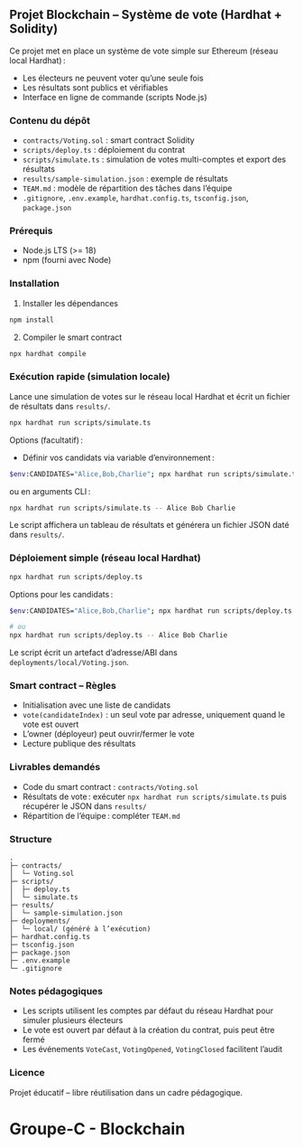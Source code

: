 ## Projet Blockchain – Système de vote (Hardhat + Solidity)

Ce projet met en place un système de vote simple sur Ethereum (réseau local Hardhat) :

- Les électeurs ne peuvent voter qu’une seule fois
- Les résultats sont publics et vérifiables
- Interface en ligne de commande (scripts Node.js)

### Contenu du dépôt

- `contracts/Voting.sol` : smart contract Solidity
- `scripts/deploy.ts` : déploiement du contrat
- `scripts/simulate.ts` : simulation de votes multi-comptes et export des résultats
- `results/sample-simulation.json` : exemple de résultats
- `TEAM.md` : modèle de répartition des tâches dans l’équipe
- `.gitignore`, `.env.example`, `hardhat.config.ts`, `tsconfig.json`, `package.json`

### Prérequis

- Node.js LTS (>= 18)
- npm (fourni avec Node)

### Installation

1. Installer les dépendances

```bash
npm install
```

2. Compiler le smart contract

```bash
npx hardhat compile
```

### Exécution rapide (simulation locale)

Lance une simulation de votes sur le réseau local Hardhat et écrit un fichier de résultats dans `results/`.

```bash
npx hardhat run scripts/simulate.ts
```

Options (facultatif) :

- Définir vos candidats via variable d’environnement :

```bash
$env:CANDIDATES="Alice,Bob,Charlie"; npx hardhat run scripts/simulate.ts  # PowerShell
```

ou en arguments CLI :

```bash
npx hardhat run scripts/simulate.ts -- Alice Bob Charlie
```

Le script affichera un tableau de résultats et générera un fichier JSON daté dans `results/`.

### Déploiement simple (réseau local Hardhat)

```bash
npx hardhat run scripts/deploy.ts
```

Options pour les candidats :

```bash
$env:CANDIDATES="Alice,Bob,Charlie"; npx hardhat run scripts/deploy.ts  # PowerShell

# ou
npx hardhat run scripts/deploy.ts -- Alice Bob Charlie
```

Le script écrit un artefact d’adresse/ABI dans `deployments/local/Voting.json`.

### Smart contract – Règles

- Initialisation avec une liste de candidats
- `vote(candidateIndex)` : un seul vote par adresse, uniquement quand le vote est ouvert
- L’owner (déployeur) peut ouvrir/fermer le vote
- Lecture publique des résultats

### Livrables demandés

- Code du smart contract : `contracts/Voting.sol`
- Résultats de vote : exécuter `npx hardhat run scripts/simulate.ts` puis récupérer le JSON dans `results/`
- Répartition de l’équipe : compléter `TEAM.md`

### Structure

```
.
├─ contracts/
│  └─ Voting.sol
├─ scripts/
│  ├─ deploy.ts
│  └─ simulate.ts
├─ results/
│  └─ sample-simulation.json
├─ deployments/
│  └─ local/ (généré à l’exécution)
├─ hardhat.config.ts
├─ tsconfig.json
├─ package.json
├─ .env.example
└─ .gitignore
```

### Notes pédagogiques

- Les scripts utilisent les comptes par défaut du réseau Hardhat pour simuler plusieurs électeurs
- Le vote est ouvert par défaut à la création du contrat, puis peut être fermé
- Les événements `VoteCast`, `VotingOpened`, `VotingClosed` facilitent l’audit

### Licence

Projet éducatif – libre réutilisation dans un cadre pédagogique.

# Groupe-C - Blockchain
 

